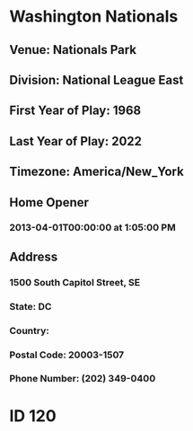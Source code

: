 # Washington Nationals
## Venue: Nationals Park
## Division: National League East
## First Year of Play: 1968
## Last Year of Play: 2022
## Timezone: America/New_York
## Home Opener
### 2013-04-01T00:00:00 at 1:05:00 PM
## Address
### 1500 South Capitol Street, SE
### State: DC
### Country: 
### Postal Code: 20003-1507
### Phone Number: (202) 349-0400
# ID 120